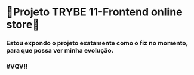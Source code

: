 # :construction:Projeto TRYBE 11-Frontend online store:construction:

### Estou expondo o projeto exatamente como o fiz no momento, para que possa ver minha evolução.

### #VQV!!
